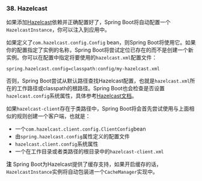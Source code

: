 ### 38. Hazelcast

如果添加[Hazelcast](https://hazelcast.com/)依赖并正确配置好了，Spring Boot将自动配置一个`HazelcastInstance`，你可以注入到应用中。

如果定义了`com.hazelcast.config.Config` bean，则Spring Boot将使用它。如果你的配置指定了实例的名称，Spring Boot将尝试定位已存在的而不是创建一个新实例。你可以在配置中指定将要使用的`hazelcast.xml`配置文件：
```properties
spring.hazelcast.config=classpath:config/my-hazelcast.xml
```
否则，Spring Boot尝试从默认路径查找Hazelcast配置，也就是`hazelcast.xml`所在的工作路径或classpath的根路径。Spring Boot也会检查是否设置`hazelcast.config`系统属性，具体参考[Hazelcast文档](http://docs.hazelcast.org/docs/latest/manual/html-single/)。

如果`hazelcast-client`存在于类路径中，Spring Boot将会首先尝试使用与上面相似的规则创建一个客户端，也就是：
* 一个`com.hazelcast.client.config.ClientConfig`bean
* 由`spring.hazelcast.config`属性定义的配置文件
* `hazelcast.client.config`系统属性
* 一个在工作目录或者类路径的根目录中的`hazelcast-client.xml`

**注** Spring Boot为Hazelcast提供了缓存支持，如果开启缓存的话，`HazelcastInstance`实例将自动包装进一个`CacheManager`实现中。
